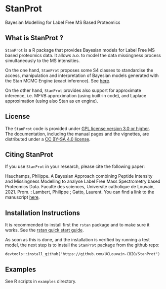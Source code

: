 # StanProt
Bayesian Modelling for Label Free MS Based Proteomics

## What is StanProt ?

`StanProt` is a R package that provides Bayesian models for Label 
Free MS based proteomics data. It allows a.o. to model the data missingness 
process simultaneously to the MS intensities.

On the one hand, `StanProt` proposes some S4 classes to standardise the access, 
manipulation and interpretation of Bayesian models generated with the Stan
MCMC Engine (exact inference). See [here](https://mc-stan.org/).

On the other hand, `StanProt` provides also support for approximate 
inference, i.e. MFVB approximation (using built-in code), and Laplace 
approximation (using also Stan as en engine).

## License

The `StanProt` code is provided under [GPL license version 3.0 or 
higher](https://opensource.org/licenses/GPL-3.0).  
The documentation, 
including the manual pages and the vignettes, are distributed under a [CC BY-SA 
4.0 license](https://creativecommons.org/licenses/by-sa/4.0/).

## Citing StanProt

If you use `StanProt` in your research, please cite the following paper:  

Hauchamps, Philippe. A Bayesian Approach combining Peptide Intensity and Missingness Modelling to analyse Label Free Mass Spectrometry based Proteomics Data. Faculté des sciences, Université catholique de Louvain, 2021. Prom. : Lambert, Philippe ; Gatto, Laurent. You can find a link to the manuscript [here](https://dial.uclouvain.be/memoire/ucl/object/thesis:29911).


## Installation Instructions 

It is recommended to install first the `rstan` package and to make sure it works. 
See the [rstan quick start guide](https://github.com/stan-dev/rstan/wiki/RStan-Getting-Started).

As soon as this is done, and the installation is verified by running a test model, 
the next step is to install the `StanProt` package from the github repo:

```
devtools::install_github("https://github.com/UCLouvain-CBIO/StanProt")
```

## Examples

See R scripts in `examples` directory.

